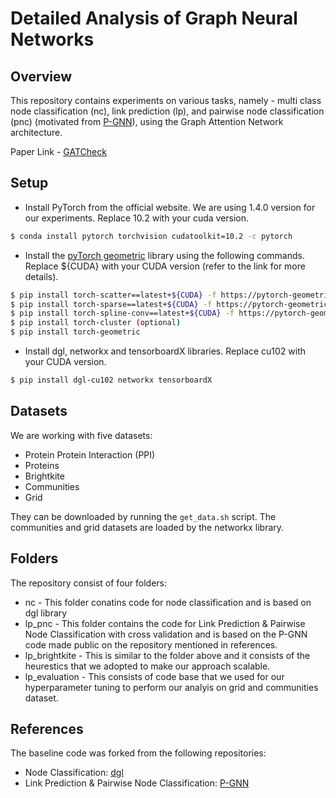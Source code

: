 # Detailed Analysis of Graph Neural Networks

## Overview

This repository contains experiments on various tasks, namely - multi class node classification (nc), link prediction (lp), and pairwise node classification (pnc) (motivated from [P-GNN](https://arxiv.org/abs/1906.04817)), using the Graph Attention Network architecture.

Paper Link - [GATCheck](http://www.cse.iitd.ac.in/~cs5150286/GATCheck.pdf)

## Setup

- Install PyTorch from the official website. We are using 1.4.0 version for our experiments. Replace 10.2 with your cuda version.
```bash
$ conda install pytorch torchvision cudatoolkit=10.2 -c pytorch
```

- Install the [pyTorch geometric](https://github.com/rusty1s/pytorch_geometric) library using the following commands. Replace ${CUDA} with your CUDA version (refer to the link for more details).
```bash
$ pip install torch-scatter==latest+${CUDA} -f https://pytorch-geometric.com/whl/torch-1.4.0.html
$ pip install torch-sparse==latest+${CUDA} -f https://pytorch-geometric.com/whl/torch-1.4.0.html
$ pip install torch-spline-conv==latest+${CUDA} -f https://pytorch-geometric.com/whl/torch-1.4.0.html
$ pip install torch-cluster (optional)
$ pip install torch-geometric
```

- Install dgl, networkx and tensorboardX libraries. Replace cu102 with your CUDA version.
```bash
$ pip install dgl-cu102 networkx tensorboardX
```

## Datasets

We are working with five datasets:

- Protein Protein Interaction (PPI)
- Proteins
- Brightkite
- Communities
- Grid

They can be downloaded by running the `get_data.sh` script. The communities and grid datasets are loaded by the networkx library.

## Folders

The repository consist of four folders:

- nc - This folder conatins code for node classification and is based on dgl library
- lp_pnc - This folder contains the code for Link Prediction & Pairwise Node Classification with cross validation and is based on the P-GNN code made public on the repository mentioned in references.
- lp_brightkite - This is similar to the folder above and it consists of the heurestics that we adopted to make our approach scalable.
- lp_evaluation - This consists of code base that we used for our hyperparameter tuning to perform our analyis on grid and communities dataset.

## References

The baseline code was forked from the following repositories:

- Node Classification: [dgl](https://github.com/dmlc/dgl)
- Link Prediction & Pairwise Node Classification: [P-GNN](https://github.com/JiaxuanYou/P-GNN)
